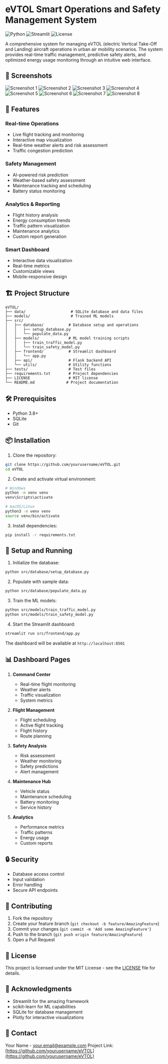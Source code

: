 # eVTOL Smart Operations and Safety Management System

![Python](https://img.shields.io/badge/python-v3.8+-blue.svg)
![Streamlit](https://img.shields.io/badge/streamlit-1.28.2-red.svg)
![License](https://img.shields.io/badge/license-MIT-green.svg)

A comprehensive system for managing eVTOL (electric Vertical Take-Off and Landing) aircraft operations in urban air mobility scenarios. The system provides real-time traffic management, predictive safety alerts, and optimized energy usage monitoring through an intuitive web interface.

## 🚀 Screenshots

![Screenshot 1](screenshots/1.PNG)
![Screenshot 2](screenshots/2.PNG)
![Screenshot 3](screenshots/3.PNG)
![Screenshot 4](screenshots/4.PNG)
![Screenshot 5](screenshots/5.PNG)
![Screenshot 6](screenshots/6.PNG)
![Screenshot 7](screenshots/7.PNG)
![Screenshot 8](screenshots/8.PNG)

## 🚀 Features

### Real-time Operations
- Live flight tracking and monitoring
- Interactive map visualization
- Real-time weather alerts and risk assessment
- Traffic congestion prediction

### Safety Management
- AI-powered risk prediction
- Weather-based safety assessment
- Maintenance tracking and scheduling
- Battery status monitoring

### Analytics & Reporting
- Flight history analysis
- Energy consumption trends
- Traffic pattern visualization
- Maintenance analytics
- Custom report generation

### Smart Dashboard
- Interactive data visualization
- Real-time metrics
- Customizable views
- Mobile-responsive design

## 🏗️ Project Structure

```
eVTOL/
├── data/                    # SQLite database and data files
├── models/                  # Trained ML models
├── src/
│   ├── database/           # Database setup and operations
│   │   ├── setup_database.py
│   │   └── populate_data.py
│   ├── models/             # ML model training scripts
│   │   ├── train_traffic_model.py
│   │   └── train_safety_model.py
│   ├── frontend/           # Streamlit dashboard
│   │   └── app.py
│   ├── api/                # Flask backend API
│   └── utils/              # Utility functions
├── tests/                  # Test files
├── requirements.txt        # Project dependencies
├── LICENSE                 # MIT license
└── README.md              # Project documentation
```

## 🛠️ Prerequisites

- Python 3.8+
- SQLite
- Git

## 📦 Installation

1. Clone the repository:
```bash
git clone https://github.com/yourusername/eVTOL.git
cd eVTOL
```

2. Create and activate virtual environment:
```bash
# Windows
python -m venv venv
venv\Scripts\activate

# macOS/Linux
python3 -m venv venv
source venv/bin/activate
```

3. Install dependencies:
```bash
pip install -r requirements.txt
```

## 🚀 Setup and Running

1. Initialize the database:
```bash
python src/database/setup_database.py
```

2. Populate with sample data:
```bash
python src/database/populate_data.py
```

3. Train the ML models:
```bash
python src/models/train_traffic_model.py
python src/models/train_safety_model.py
```

4. Start the Streamlit dashboard:
```bash
streamlit run src/frontend/app.py
```

The dashboard will be available at `http://localhost:8501`

## 📊 Dashboard Pages

1. **Command Center**
   - Real-time flight monitoring
   - Weather alerts
   - Traffic visualization
   - System metrics

2. **Flight Management**
   - Flight scheduling
   - Active flight tracking
   - Flight history
   - Route planning

3. **Safety Analysis**
   - Risk assessment
   - Weather monitoring
   - Safety predictions
   - Alert management

4. **Maintenance Hub**
   - Vehicle status
   - Maintenance scheduling
   - Battery monitoring
   - Service history

5. **Analytics**
   - Performance metrics
   - Traffic patterns
   - Energy usage
   - Custom reports

## 🔒 Security

- Database access control
- Input validation
- Error handling
- Secure API endpoints

## 🤝 Contributing

1. Fork the repository
2. Create your feature branch (`git checkout -b feature/AmazingFeature`)
3. Commit your changes (`git commit -m 'Add some AmazingFeature'`)
4. Push to the branch (`git push origin feature/AmazingFeature`)
5. Open a Pull Request

## 📝 License

This project is licensed under the MIT License - see the [LICENSE](LICENSE) file for details.

## 🙏 Acknowledgments

- Streamlit for the amazing framework
- scikit-learn for ML capabilities
- SQLite for database management
- Plotly for interactive visualizations

## 📧 Contact

Your Name - your.email@example.com
Project Link: [https://github.com/yourusername/eVTOL](https://github.com/yourusername/eVTOL) 